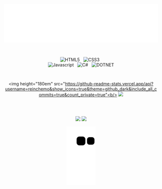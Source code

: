
<p align="center">
<img src="header.svg" />
</p>

&nbsp;

<div align="center">
  
![HTML5](https://img.shields.io/badge/HTML5-00008b?style=for-the-badge&logo=html5&logoColor=ff6216)
&nbsp;
![CSS3](https://img.shields.io/badge/CSS3-00008b?style=for-the-badge&logo=css3&logoColor=007fff)
&nbsp;  
![Javascript](https://img.shields.io/badge/JavaScript-00008b?style=for-the-badge&logo=javascript&logoColor=fffb27)
&nbsp;
![C#](https://img.shields.io/badge/C%23-00008b?style=for-the-badge&logo=csharp&logoColor=6fcf00)
&nbsp;
![DOTNET](https://img.shields.io/badge/.NET-00008b?style=for-the-badge&logo=dotnet&logoColor=8c00ca)

&nbsp;

<img height="180em" src="https://github-readme-stats.vercel.app/api?username=reinchemo&show_icons=true&theme=github_dark&include_all_commits=true&count_private=true"<b/>
<img height="180em" src="https://github-readme-stats.vercel.app/api/top-langs/?username=reinchemo&layout=compact&langs_count=7&theme=github_dark"/>

  
<br />
<br /> 
  
<a href="https://www.instagram.com/reiny_44/" target="_blank"><img src="https://img.shields.io/badge/-Instagram-00008b?style=for-the-badge&logo=instagram&logoColor=white" target="_blank"></a>
<a href="https://www.linkedin.com/in/reinhard-kiprop-15a52a216/" target="_blank"><img src="https://img.shields.io/badge/-LinkedIn-00008b?style=for-the-badge&logo=linkedin&logoColor=white" target="_blank"></a> 
 
![Snake animation](https://github.com/reinchemo/reinchemo/blob/output/github-contribution-grid-snake.svg)
 
  
</div>







